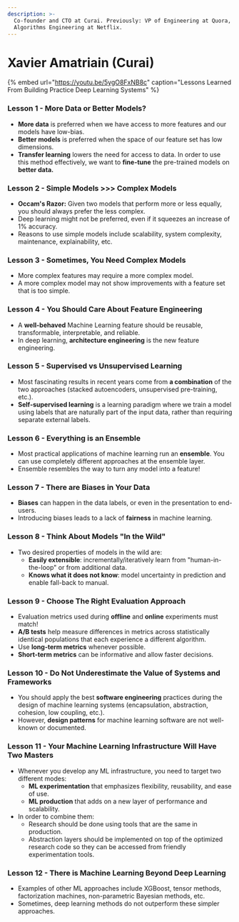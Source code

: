 ```yaml
---
description: >-
  Co-founder and CTO at Curai. Previously: VP of Engineering at Quora, led
  Algorithms Engineering at Netflix.
---
```


# Xavier Amatriain \(Curai\)

{% embed url="https://youtu.be/5ygO8FxNB8c" caption="Lessons Learned From Building Practice Deep Learning Systems" %}

### Lesson 1 - More Data or Better Models?

* **More data** is preferred when we have access to more features and our models have low-bias.
* **Better models** is preferred when the space of our feature set has low dimensions.
* **Transfer learning** lowers the need for access to data. In order to use this method effectively, we want to **fine-tune** the pre-trained models on **better data.**

### Lesson 2 - Simple Models &gt;&gt;&gt; Complex Models

* **Occam's Razor:** Given two models that perform more or less equally, you should always prefer the less complex.
* Deep learning might not be preferred, even if it squeezes an increase of 1% accuracy.
* Reasons to use simple models include scalability, system complexity, maintenance, explainability, etc.

### Lesson 3 - Sometimes, You Need Complex Models

* More complex features may require a more complex model.
* A more complex model may not show improvements with a feature set that is too simple.

### Lesson 4 - You Should Care About Feature Engineering

* A **well-behaved** Machine Learning feature should be reusable, transformable, interpretable, and reliable.
* In deep learning, **architecture engineering** is the new feature engineering.

### Lesson 5 - Supervised vs Unsupervised Learning

* Most fascinating results in recent years come from **a combination** of the two approaches \(stacked autoencoders, unsupervised pre-training, etc.\).
* **Self-supervised learning** is a learning paradigm where we train a model using labels that are naturally part of the input data, rather than requiring separate external labels.

### Lesson 6 - Everything is an Ensemble

* Most practical applications of machine learning run an **ensemble**. You can use completely different approaches at the ensemble layer.
* Ensemble resembles the way to turn any model into a feature!

### Lesson 7 - There are Biases in Your Data

* **Biases** can happen in the data labels, or even in the presentation to end-users.
* Introducing biases leads to a lack of **fairness** in machine learning.

### Lesson 8 - Think About Models "In the Wild"

* Two desired properties of models in the wild are:
  * **Easily extensible**: incrementally/iteratively learn from "human-in-the-loop" or from additional data.
  * **Knows what it does not know**: model uncertainty in prediction and enable fall-back to manual.

### Lesson 9 - Choose The Right Evaluation Approach

* Evaluation metrics used during **offline** and **online** experiments must match!
* **A/B tests** help measure differences in metrics across statistically identical populations that each experience a different algorithm.
* Use **long-term metrics** whenever possible.
* **Short-term metrics** can be informative and allow faster decisions.

### Lesson 10 - Do Not Underestimate the Value of Systems and Frameworks

* You should apply the best **software engineering** practices during the design of machine learning systems \(encapsulation, abstraction, cohesion, low coupling, etc.\).
* However, **design patterns** for machine learning software are not well-known or documented.

### Lesson 11 - Your Machine Learning Infrastructure Will Have Two Masters

* Whenever you develop any ML infrastructure, you need to target two different modes:
  * **ML experimentation** that emphasizes flexibility, reusability, and ease of use.
  * **ML production** that adds on a new layer of performance and scalability.
* In order to combine them:
  * Research should be done using tools that are the same in production.
  * Abstraction layers should be implemented on top of the optimized research code so they can be accessed from friendly experimentation tools.

### Lesson 12 - There is Machine Learning Beyond Deep Learning

* Examples of other ML approaches include XGBoost, tensor methods, factorization machines, non-parametric Bayesian methods, etc.
* Sometimes, deep learning methods do not outperform these simpler approaches.


